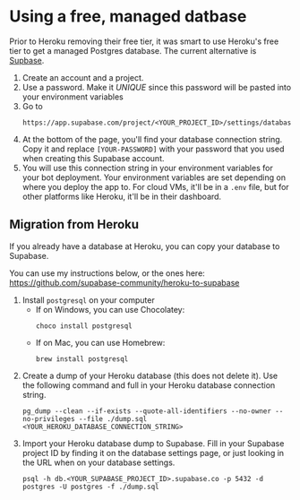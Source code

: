 # Using a free, managed datbase

Prior to Heroku removing their free tier, it was smart to use Heroku's free tier to get a managed Postgres database. The current alternative is [Supbase](https://app.supabase.com/).

1. Create an account and a project.
1. Use a password. Make it *UNIQUE* since this password will be pasted into your environment variables
1. Go to
   ```
   https://app.supabase.com/project/<YOUR_PROJECT_ID>/settings/database
   ```
1. At the bottom of the page, you'll find your database connection string. Copy it and replace `[YOUR-PASSWORD]` with your password that you used when creating this Supabase account.
1. You will use this connection string in your environment variables for your bot deployment. Your environment variables are set depending on where you deploy the app to. For cloud VMs, it'll be in a `.env` file, but for other platforms like Heroku, it'll be in their dashboard.

## Migration from Heroku

If you already have a database at Heroku, you can copy your database to Supabase.

You can use my instructions below, or the ones here:
https://github.com/supabase-community/heroku-to-supabase

1. Install `postgresql` on your computer
   - If on Windows, you can use Chocolatey:
     ```
     choco install postgresql
     ```
   - If on Mac, you can use Homebrew:
     ```
     brew install postgresql
     ```
1. Create a dump of your Heroku database (this does not delete it). Use the following command and full in your Heroku database connection string.
   ```
   pg_dump --clean --if-exists --quote-all-identifiers --no-owner --no-privileges --file ./dump.sql <YOUR_HEROKU_DATABASE_CONNECTION_STRING>
   ```
1. Import your Heroku database dump to Supabase. Fill in your Supabase project ID by finding it on the database settings page, or just looking in the URL when on your database settings.
   ```
   psql -h db.<YOUR_SUPABASE_PROJECT_ID>.supabase.co -p 5432 -d postgres -U postgres -f ./dump.sql
   ```
